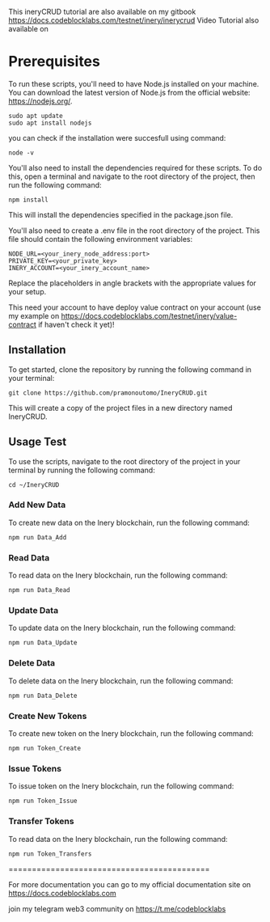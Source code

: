 This ineryCRUD tutorial are also available on my gitbook https://docs.codeblocklabs.com/testnet/inery/inerycrud
Video Tutorial also available on 

# Prerequisites

To run these scripts, you'll need to have Node.js installed on your machine. You can download the latest version of Node.js from the official website: https://nodejs.org/.
```
sudo apt update
sudo apt install nodejs
```
you can check if the installation were succesfull using command:
```
node -v
```

You'll also need to install the dependencies required for these scripts. To do this, open a terminal and navigate to the root directory of the project, then run the following command:
```
npm install
```
This will install the dependencies specified in the package.json file.

You'll also need to create a .env file in the root directory of the project. This file should contain the following environment variables:
```
NODE_URL=<your_inery_node_address:port>
PRIVATE_KEY=<your_private_key>
INERY_ACCOUNT=<your_inery_account_name>
```
Replace the placeholders in angle brackets with the appropriate values for your setup.

This need your account to have deploy value contract on your account (use my example on https://docs.codeblocklabs.com/testnet/inery/value-contract if haven't check it yet)!

## Installation

To get started, clone the repository by running the following command in your terminal:

```
git clone https://github.com/pramonoutomo/IneryCRUD.git
```

This will create a copy of the project files in a new directory named IneryCRUD.

## Usage Test
To use the scripts, navigate to the root directory of the project in your terminal by running the following command:

```
cd ~/IneryCRUD
```

### Add New Data
To create new data on the Inery blockchain, run the following command:
```
npm run Data_Add
```
### Read Data
To read data on the Inery blockchain, run the following command:
```
npm run Data_Read
```
### Update Data
To update data on the Inery blockchain, run the following command:
```
npm run Data_Update
```
### Delete Data
To delete data on the Inery blockchain, run the following command:
```
npm run Data_Delete
```
### Create New Tokens
To create new token on the Inery blockchain, run the following command:
```
npm run Token_Create
```
### Issue Tokens
To issue token on the Inery blockchain, run the following command:
```
npm run Token_Issue
```
### Transfer Tokens
To read data on the Inery blockchain, run the following command:
```
npm run Token_Transfers
```

===========================================

For more documentation you can go to my official documentation site on https://docs.codeblocklabs.com

join my telegram web3 community on https://t.me/codeblocklabs
